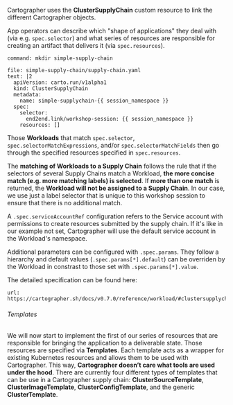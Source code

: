 Cartographer uses the **ClusterSupplyChain** custom resource to link the different Cartographer objects. 

App operators can describe which "shape of applications" they deal with (via e.g. `spec.selector`) and what series of resources are responsible for creating an artifact that delivers it (via `spec.resources`).

```terminal:execute
command: mkdir simple-supply-chain
```

```editor:append-lines-to-file
file: simple-supply-chain/supply-chain.yaml
text: |2
  apiVersion: carto.run/v1alpha1
  kind: ClusterSupplyChain
  metadata:
    name: simple-supplychain-{{ session_namespace }}
  spec:
    selector:
      end2end.link/workshop-session: {{ session_namespace }}
    resources: []
```

Those **Workloads** that match `spec.selector`, `spec.selectorMatchExpressions`, and/or `spec.selectorMatchFields` then go through the specified resources specified in `spec.resources`.

The **matching of Workloads to a Supply Chain** follows the rule that if the selectors of several Supply Chains match a Workload, **the more concise match (e.g. more matching labels) is selected**. If **more than one match** is returned, the **Workload will not be assigned to a Supply Chain**. 
In our case, we use just a label selector that is unique to this workshop session to ensure that there is no additional match.

A `.spec.serviceAccountRef` configuration refers to the Service account with permissions to create resources submitted by the supply chain. If it's like in our example not set, Cartographer will use the default service account in the Workload's namespace.

Additional parameters can be configured with `.spec.params`. They follow a hierarchy and default values (`.spec.params[*].default`) can be overriden by the Workload in constrast to those set with `.spec.params[*].value`.  

The detailed specification can be found here: 
```dashboard:open-url
url: https://cartographer.sh/docs/v0.7.0/reference/workload/#clustersupplychain
```

###### Templates

We will now start to implement the first of our series of resources that are responsible for bringing the application to a deliverable state.
Those resources are specified via **Templates**. Each template acts as a wrapper for existing Kubernetes resources and allows them to be used with Cartographer. This way, **Cartographer doesn’t care what tools are used under the hood**.
There are currently four different types of templates that can be use in a Cartographer supply chain: **ClusterSourceTemplate**, **ClusterImageTemplate**, **ClusterConfigTemplate**, and the generic **ClusterTemplate**.